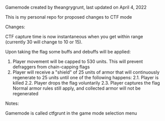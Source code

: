 Gamemode created by theangrygrunt, last updated on April 4, 2022

This is my personal repo for proposed changes to CTF mode

Changes:

CTF capture time is now instantaneous when you get within range (currently 30 will change to 10 or 15).

Upon taking the flag some buffs and debuffs will be applied:
1. Player movement will be capped to 530 units. This will prevent defraggers from chain-capping flags
2. Player will receive a "shield" of 25 units of armor that will continuously regenerate to 25 units until one of the following happens:
  2.1. Player is killed
  2.2. Player drops the flag voluntarily
  2.3. Player captures the flag
  Normal armor rules still apply, and collected armor will not be regenerated

Notes:

Gamemode is called ctfgrunt in the game mode selection menu
